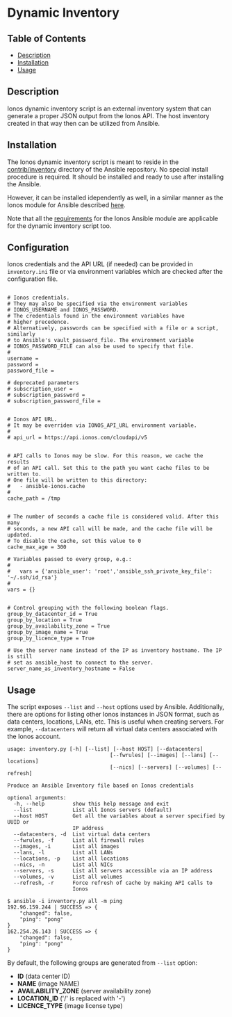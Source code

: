 # Dynamic Inventory

## Table of Contents

- [Description](#description)
- [Installation](#installation)
- [Usage](#usage)

## Description

Ionos dynamic inventory script is an external inventory system that can generate a proper JSON output from the Ionos API.
The host inventory created in that way then can be utilized from Ansible.

## Installation

The Ionos dynamic inventory script is meant to reside in the [contrib/inventory](https://github.com/ansible/ansible/tree/devel/contrib/inventory)
directory of the Ansible repository. No special install procedure is required. It should be installed and ready to use after installing the Ansible.

However, it can be installed idependently as well, in a similar manner as the Ionos module for Ansible described
[here](https://github.com/ionos-cloud/sdk-ansible#installation).

Note that all the [requirements](https://github.com/ionos-cloud/sdk-ansible#getting-started) for the Ionos Ansible module
are applicable for the dynamic inventory script too.

## Configuration

Ionos credentials and the API URL (if needed) can be provided in `inventory.ini` file or via environment variables which
are checked after the configuration file.

```

# Ionos credentials.
# They may also be specified via the environment variables
# IONOS_USERNAME and IONOS_PASSWORD.
# The credentials found in the environment variables have
# higher precedence.
# Alternatively, passwords can be specified with a file or a script, similarly
# to Ansible's vault_password_file. The environment variable
# IONOS_PASSWORD_FILE can also be used to specify that file.
#
username =
password =
password_file =

# deprecated parameters
# subscription_user =
# subscription_password =
# subscription_password_file =


# Ionos API URL.
# It may be overriden via IONOS_API_URL environment variable.
#
# api_url = https://api.ionos.com/cloudapi/v5


# API calls to Ionos may be slow. For this reason, we cache the results
# of an API call. Set this to the path you want cache files to be written to.
# One file will be written to this directory:
#   - ansible-ionos.cache
#
cache_path = /tmp


# The number of seconds a cache file is considered valid. After this many
# seconds, a new API call will be made, and the cache file will be updated.
# To disable the cache, set this value to 0
cache_max_age = 300

# Variables passed to every group, e.g.:
#
#   vars = {'ansible_user': 'root','ansible_ssh_private_key_file': '~/.ssh/id_rsa'}
#
vars = {}


# Control grouping with the following boolean flags.
group_by_datacenter_id = True
group_by_location = True
group_by_availability_zone = True
group_by_image_name = True
group_by_licence_type = True

# Use the server name instead of the IP as inventory hostname. The IP is still
# set as ansible_host to connect to the server.
server_name_as_inventory_hostname = False
```

## Usage

The script exposes `--list` and `--host` options used by Ansible. Additionally, there are options for listing other Ionos
instances in JSON format, such as data centers, locations, LANs, etc. This is useful when creating servers. For example,
`--datacenters` will return all virtual data centers associated with the Ionos account.

```
usage: inventory.py [-h] [--list] [--host HOST] [--datacenters]
                                 [--fwrules] [--images] [--lans] [--locations]
                                 [--nics] [--servers] [--volumes] [--refresh]

Produce an Ansible Inventory file based on Ionos credentials

optional arguments:
  -h, --help         show this help message and exit
  --list             List all Ionos servers (default)
  --host HOST        Get all the variables about a server specified by UUID or
                     IP address
  --datacenters, -d  List virtual data centers
  --fwrules, -f      List all firewall rules
  --images, -i       List all images
  --lans, -l         List all LANs
  --locations, -p    List all locations
  --nics, -n         List all NICs
  --servers, -s      List all servers accessible via an IP address
  --volumes, -v      List all volumes
  --refresh, -r      Force refresh of cache by making API calls to
                     Ionos
```

```
$ ansible -i inventory.py all -m ping
192.96.159.244 | SUCCESS => {
    "changed": false,
    "ping": "pong"
}
162.254.26.143 | SUCCESS => {
    "changed": false,
    "ping": "pong"
}
```

By default, the following groups are generated from `--list` option:

- **ID** (data center ID)
- **NAME** (image NAME)
- **AVAILABILITY_ZONE** (server availability zone)
- **LOCATION_ID** ('/' is replaced with '-')
- **LICENCE_TYPE** (image license type)
